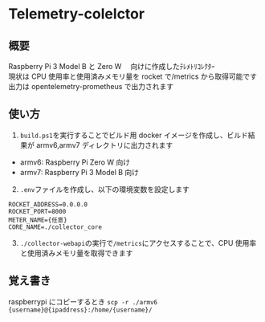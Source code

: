 # Telemetry-colelctor

## 概要

Raspberry Pi 3 Model B と Zero W 　向けに作成したﾃﾚﾒﾄﾘｺﾚｸﾀｰ  
現状は CPU 使用率と使用済みメモリ量を rocket で/metrics から取得可能です
出力は opentelemetry-prometheus で出力されます

## 使い方

1. `build.ps1`を実行することでビルド用 docker イメージを作成し、ビルド結果が armv6,armv7 ディレクトリに出力されます

- armv6: Raspberry Pi Zero W 向け
- armv7: Raspberry Pi 3 Model B 向け

2. `.env`ファイルを作成し、以下の環境変数を設定します

```env
ROCKET_ADDRESS=0.0.0.0
ROCKET_PORT=8000
METER_NAME={任意}
CORE_NAME=./collector_core
```

3. `./collector-webapi`の実行で`/metrics`にアクセスすることで、CPU 使用率と使用済みメモリ量を取得できます

## 覚え書き

raspberrypi にコピーするとき
`scp -r ./armv6 {username}@{ipaddress}:/home/{username}/`
